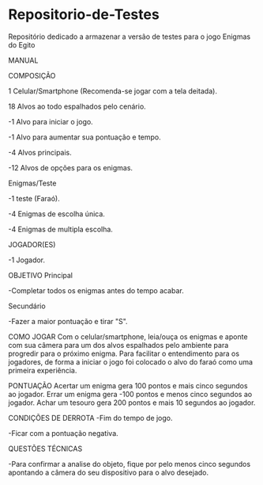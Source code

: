 # Repositorio-de-Testes
Repositório dedicado a armazenar a versão de testes para o jogo Enigmas do Egito


MANUAL

COMPOSIÇÃO

1 Celular/Smartphone (Recomenda-se jogar com a tela deitada).

18 Alvos ao todo espalhados pelo cenário.

-1 Alvo para iniciar o jogo.

-1 Alvo para aumentar sua pontuação e tempo.

-4 Alvos principais.

-12 Alvos de opções para os enigmas.

Enigmas/Teste

-1 teste (Faraó).

-4 Enigmas de escolha única.

-4 Enigmas de multipla escolha.

JOGADOR(ES)

-1 Jogador.

OBJETIVO
Principal

-Completar todos os enigmas antes do tempo acabar.

Secundário

-Fazer a maior pontuação e tirar "S".

COMO JOGAR
Com o celular/smartphone, leia/ouça os enigmas e aponte com sua câmera para um dos alvos espalhados pelo ambiente para progredir para o próximo enigma. Para facilitar o entendimento para os jogadores, de forma a iniciar o jogo foi colocado o alvo do faraó como uma primeira experiência.

PONTUAÇÃO
Acertar um enigma gera 100 pontos e mais cinco segundos ao jogador.
Errar um enigma gera -100 pontos e menos cinco segundos ao jogador.
Achar um tesouro gera 200 pontos e mais 10 segundos ao jogador.

CONDIÇÕES DE DERROTA
-Fim do tempo de jogo.

-Ficar com a pontuação negativa.

QUESTÕES TÉCNICAS

-Para confirmar a analise do objeto, fique por pelo menos cinco segundos apontando a câmera do seu dispositivo para o alvo desejado.
